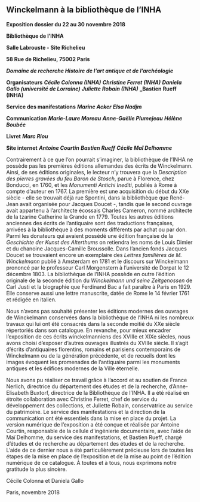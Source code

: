 ﻿## Winckelmann à la bibliothèque de l’INHA

**Exposition dossier du 22 au 30 novembre 2018**

**Bibliothèque de l’INHA**

**Salle Labrouste - Site Richelieu**

**58 Rue de Richelieu, 75002 Paris**

**_Domaine de recherche Histoire de l’art antique et de l’archéologie_**

**Organisateurs**
**_Cécile Colonna (INHA)_**
**_Christine Ferret (INHA)_**
**_Daniela Gallo (université de Lorraine)_**
**_Juliette Robain (INHA)_**
**_Bastien Rueff (INHA)**

**Service des manifestations**
**_Marine Acker_**
**_Elsa Nadjm_**

**Communication**
**_Marie-Laure Moreau_**
**_Anne-Gaëlle Plumejeau_**
**_Hélène Boubée_**

**Livret**
**_Marc Riou_**

**Site internet**
**_Antoine Courtin_**
**_Bastien Rueff_**
**_Cécile Maï Delhomme_**

Contrairement à ce que l’on pourrait s’imaginer, la bibliothèque de l’INHA ne possède pas les premières éditions allemandes des écrits de Winckelmann. Ainsi, de ses éditions originales, le lecteur n’y trouvera que la _Description des pierres gravées du feu Baron de Stosch_, parue à Florence, chez Bonducci, en 1760, et les _Monumenti Antichi Inediti_, publiés à Rome à compte d’auteur en 1767. La première est une acquisition du début du XXe siècle - elle se trouvait déjà rue Spontini, dans la bibliothèque que René-Jean avait organisée pour Jacques Doucet -, tandis que le second ouvrage avait appartenu à l’architecte écossais Charles Cameron, nommé architecte de la tzarine Catherine la Grande en 1779. Toutes les autres éditions anciennes des écrits de l’antiquaire sont des traductions françaises, arrivées à la bibliothèque à des moments différents par achat ou par don. Parmi les donateurs qui avaient possédé une édition française de la _Geschichte der Kunst des Alterthums_ on retiendra les noms de Louis Dimier et du chanoine Jacques-Camille Broussolle. Dans l’ancien fonds Jacques Doucet se trouvaient encore un exemplaire des _Lettres familières de M. Winckelmann_ publié à Amsterdam en 1781 et le discours sur Winckelmann prononcé par le professeur Carl Morgenstern à l’université de Dorpat le 12 décembre 1803. La bibliothèque de l’INHA possède en outre l’édition originale de la seconde édition du _Winckelmann und seine Zeitgenossen_ de Carl Justi et la biographie que Ferdinand Bac a fait paraître à Paris en 1929. Elle conserve aussi une lettre manuscrite, datée de Rome le 14 février 1761 et rédigée en italien.

Nous n’avons pas souhaité présenter les éditions modernes des ouvrages de Winckelmann conservées dans la bibliothèque de l’INHA ni les nombreux travaux qui lui ont été consacrés dans la seconde moitié du XXe siècle répertoriés dans son catalogue. En revanche, pour mieux encadrer l’exposition de ces écrits winckelmanniens des XVIIIe et XIXe siècles, nous avons choisi d’exposer d’autres ouvrages illustrés du XVIIIe siècle. Il s’agit d’écrits d’antiquaires florentins, romains et parisiens contemporains de Winckelmann ou de la génération précédente, et de recueils dont les images évoquent les promenades de l’antiquaire parmi les monuments antiques et les édifices modernes de la Ville éternelle.

Nous avons pu réaliser ce travail grâce à l’accord et au soutien de France Nerlich, directrice du département des études et de la recherche, d’Anne-Elisabeth Buxtorf, directrice de la Bibliothèque de l’INHA. Il a été réalisé en étroite collaboration avec Christine Ferret, chef de service du développement des collections, et Juliette Robain, conservatrice au service du patrimoine. Le service des manifestations et la direction de la communication ont été essentiels dans la mise en place du projet. La version numérique de l’exposition a été conçue et réalisée par Antoine Courtin, responsable de la cellule d'ingénierie documentaire, avec l’aide de Maï Delhomme, du service des manifestations, et Bastien Rueff, chargé d’études et de recherche au département des études et de la recherche. L’aide de ce dernier nous a été particulièrement précieuse lors de toutes les étapes de la mise en place de l’exposition et de la mise au point de l’édition numérique de ce catalogue. À toutes et à tous, nous exprimons notre gratitude la plus sincère.

Cécile Colonna et Daniela Gallo

Paris, novembre 2018